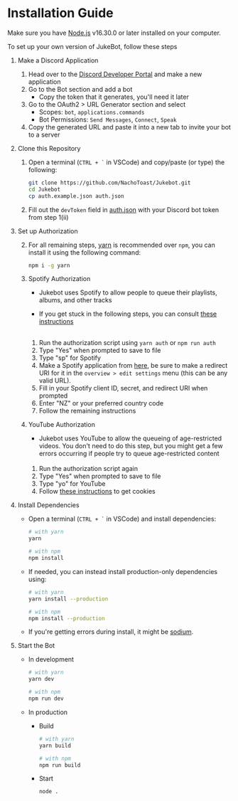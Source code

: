 # Installation Guide

Make sure you have [Node.js](https://nodejs.org/en/) v16.30.0 or later installed on your computer.

To set up your own version of JukeBot, follow these steps

1. Make a Discord Application

    1. Head over to the [Discord Developer Portal](https://discord.com/developers/applications) and make a new application
    2. Go to the Bot section and add a bot
        - Copy the token that it generates, you'll need it later
    3. Go to the OAuth2 > URL Generator section and select
        - Scopes: `bot`, `applications.commands`
        - Bot Permissions: `Send Messages`, `Connect`, `Speak`
    4. Copy the generated URL and paste it into a new tab to invite your bot to a server

2. Clone this Repository

    1. Open a terminal (`` CTRL + ` `` in VSCode) and copy/paste (or type) the following:

        ```sh
        git clone https://github.com/NachoToast/Jukebot.git
        cd Jukebot
        cp auth.example.json auth.json
        ```

    2. Fill out the `devToken` field in [auth.json](../auth.json) with your Discord bot token from step 1(ii)

3. Set up Authorization

    2. For all remaining steps, [yarn](https://yarnpkg.com/) is recommended over `npm`, you can install it using the following command:

        ```sh
        npm i -g yarn
        ```

    3. Spotify Authorization

        - Jukebot uses Spotify to allow people to queue their playlists, albums, and other tracks

        - If you get stuck in the following steps, you can consult [these instructions](https://github.com/play-dl/play-dl/tree/5d4485a54e01665ef2126d043f30498d8596c27a/instructions#spotify)

        <br />

        1. Run the authorization script using `yarn auth` or `npm run auth`
        1. Type "Yes" when prompted to save to file
        1. Type "sp" for Spotify
        1. Make a Spotify application from [here](https://developer.spotify.com/dashboard/applications), be sure to make a redirect URI for it in the `overview > edit settings` menu (this can be any valid URL).
        1. Fill in your Spotify client ID, secret, and redirect URI when prompted
        1. Enter "NZ" or your preferred country code
        1. Follow the remaining instructions

    4. YouTube Authorization

        - Jukebot uses YouTube to allow the queueing of age-restricted videos. You don't need to do this step, but you might get a few errors occurring if people try to queue age-restricted content

        <br />

        1. Run the authorization script again
        2. Type "Yes" when prompted to save to file
        3. Type "yo" for YouTube
        4. Follow [these instructions](https://github.com/play-dl/play-dl/tree/5d4485a54e01665ef2126d043f30498d8596c27a/instructions#youtube-cookies) to get cookies

4. Install Dependencies

    - Open a terminal (`` CTRL + ` `` in VSCode) and install dependencies:

        ```sh
        # with yarn
        yarn

        # with npm
        npm install
        ```

    - If needed, you can instead install production-only dependencies using:

        ```sh
        # with yarn
        yarn install --production

        # with npm
        npm install --production
        ```

    - If you're getting errors during install, it might be [sodium](./sodium.md).

5. Start the Bot

    - In development

        ```sh
        # with yarn
        yarn dev

        # with npm
        npm run dev
        ```

    - In production

        - Build

            ```sh
            # with yarn
            yarn build

            # with npm
            npm run build
            ```

        - Start
            ```sh
            node .
            ```
